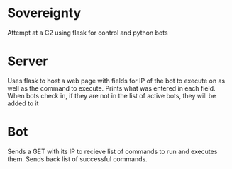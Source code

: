 # Sovereignty
Attempt at a C2 using flask for control and python bots

# Server
Uses flask to host a web page with fields for IP of the bot to execute on
as well as the command to execute. Prints what was entered in each field. 
When bots check in, if they are not in the list of active bots, they will 
be added to it

# Bot

Sends a GET with its IP to recieve list of commands to run and executes them. Sends back 
list of successful commands. 
